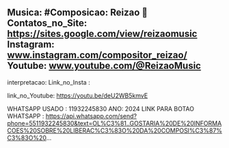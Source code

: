 
Musica:
#Composicao: Reizao
👋 Contatos_no_Site: https://sites.google.com/view/reizaomusic
Instagram: www.instagram.com/compositor_reizao/
Youtube: www.youtube.com/@ReizaoMusic
---
interpretacao:
Link_no_Insta :

link_no_Youtube: https://youtu.be/deU2WB5kmvE

WHATSAPP USADO : 11932245830 ANO: 2024
LINK PARA BOTAO WHATSAPP : https://api.whatsapp.com/send?phone=5511932245830&text=OL%C3%81..GOSTARIA%20DE%20INFORMACOES%20SOBRE%20LIBERAC%C3%83O%20DA%20COMPOSI%C3%87%C3%83O%20...